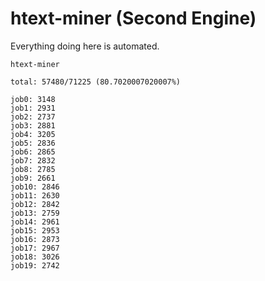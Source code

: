 # htext-miner (Second Engine)

Everything doing here is automated.

```
htext-miner

total: 57480/71225 (80.7020007020007%)

job0: 3148
job1: 2931
job2: 2737
job3: 2881
job4: 3205
job5: 2836
job6: 2865
job7: 2832
job8: 2785
job9: 2661
job10: 2846
job11: 2630
job12: 2842
job13: 2759
job14: 2961
job15: 2953
job16: 2873
job17: 2967
job18: 3026
job19: 2742
```